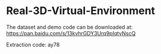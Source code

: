 # Real-3D-Virtual-Environment
The dataset and demo code can be downloaded at:
https://pan.baidu.com/s/13kvhrGDY3Urq9pIqtyNscQ 

Extraction code: ay78 
